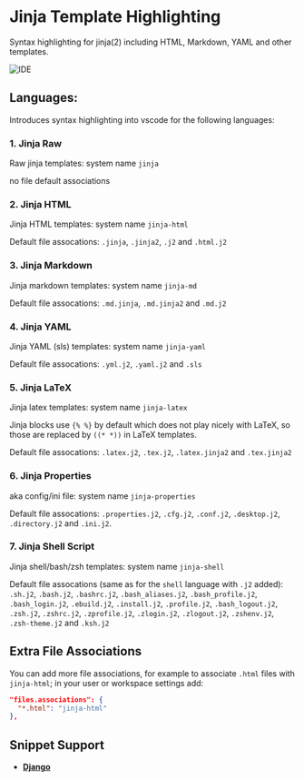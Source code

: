 # Jinja Template Highlighting

Syntax highlighting for jinja(2) including HTML, Markdown, YAML and other templates.

![IDE](https://raw.githubusercontent.com/samuelcolvin/jinjahtml-vscode/master/screenshot.png)

## Languages:

Introduces syntax highlighting into vscode for the following languages:

### 1. Jinja Raw

Raw jinja templates: system name `jinja`

no file default associations

### 2. Jinja HTML

Jinja HTML templates: system name `jinja-html`

Default file assocations: `.jinja`, `.jinja2`, `.j2` and `.html.j2`

### 3. Jinja Markdown

Jinja markdown templates: system name `jinja-md`

Default file assocations: `.md.jinja`, `.md.jinja2` and `.md.j2`

### 4. Jinja YAML

Jinja YAML (sls) templates: system name `jinja-yaml`

Default file assocations: `.yml.j2`, `.yaml.j2` and `.sls`

### 5. Jinja LaTeX

Jinja latex templates: system name `jinja-latex`

Jinja blocks use `{% %}` by default which does not play nicely with LaTeX,
so those are replaced by `((* *))` in LaTeX templates.

Default file assocations: `.latex.j2`, `.tex.j2`, `.latex.jinja2` and `.tex.jinja2`

### 6. Jinja Properties

aka config/ini file: system name `jinja-properties`

Default file assocations: `.properties.j2`, `.cfg.j2`, `.conf.j2`, `.desktop.j2`, `.directory.j2` and `.ini.j2`.

### 7. Jinja Shell Script

Jinja shell/bash/zsh templates: system name `jinja-shell`

Default file assocations (same as for the `shell` language with `.j2` added):
`.sh.j2`, `.bash.j2`, `.bashrc.j2`, `.bash_aliases.j2`, `.bash_profile.j2`,
`.bash_login.j2`, `.ebuild.j2`, `.install.j2`, `.profile.j2`, `.bash_logout.j2`, `.zsh.j2`, `.zshrc.j2`,
`.zprofile.j2`, `.zlogin.j2`, `.zlogout.j2`, `.zshenv.j2`, `.zsh-theme.j2` and `.ksh.j2`


## Extra File Associations

You can add more file associations, for example to associate `.html` files with `jinja-html`;
in your user or workspace settings add:

```json
"files.associations": {
  "*.html": "jinja-html"
},
```

## Snippet Support

* **[Django](https://github.com/vscode-django/vscode-django)**
